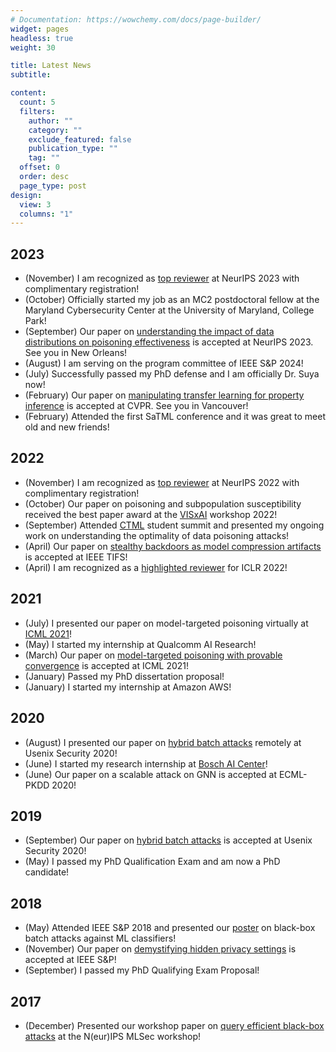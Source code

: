```yaml
---
# Documentation: https://wowchemy.com/docs/page-builder/
widget: pages
headless: true
weight: 30

title: Latest News
subtitle:

content:
  count: 5
  filters:
    author: ""
    category: ""
    exclude_featured: false
    publication_type: ""
    tag: ""
  offset: 0
  order: desc
  page_type: post
design:
  view: 3
  columns: "1"
---
```



## 2023

- (November) I am recognized as [top reviewer](https://nips.cc/Conferences/2023/ProgramCommittee#top-reviewers) at NeurIPS 2023 with complimentary registration!
- (October) Officially started my job as an MC2 postdoctoral fellow at the Maryland Cybersecurity Center at the University of Maryland, College Park!
- (September) Our paper on [understanding the impact of data distributions on poisoning effectiveness](https://arxiv.org/abs/2307.01073) is accepted at NeurIPS 2023. See you in New Orleans!
- (August) I am serving on the program committee of IEEE S&P 2024!
- (July) Successfully passed my PhD defense and I am officially Dr. Suya now!
- (February) Our paper on [manipulating transfer learning for property inference](https://arxiv.org/abs/2303.11643) is accepted at CVPR. See you in Vancouver!
- (February) Attended the first SaTML conference and it was great to meet old and new friends!

## 2022

- (November) I am recognized as [top reviewer](https://nips.cc/Conferences/2022/ProgramCommittee#top-reviewers) at NeurIPS 2022 with complimentary registration!
- (October) Our paper on poisoning and subpopulation susceptibility received the best paper award at the [VISxAI](https://visxai.io) workshop 2022!
- (September) Attended [CTML](https://ctml.psu.edu) student summit and presented my ongoing work on understanding the optimality of data poisoning attacks!
- (April) Our paper on [stealthy backdoors as model compression artifacts](https://arxiv.org/abs/2104.15129) is accepted at IEEE TIFS!
- (April) I am recognized as a [highlighted reviewer](https://iclr.cc/Conferences/2022/Reviewers) for ICLR 2022!

## 2021

- (July) I presented our paper on model-targeted poisoning virtually at [ICML 2021](https://icml.cc/virtual/2021/spotlight/10350)!
- (May) I started my internship at Qualcomm AI Research!
- (March) Our paper on [model-targeted poisoning with provable convergence](http://proceedings.mlr.press/v139/suya21a.html) is accepted at ICML 2021!
- (January) Passed my PhD dissertation proposal!
- (January) I started my internship at Amazon AWS!

## 2020

- (August) I presented our paper on [hybrid batch attacks](https://www.usenix.org/conference/usenixsecurity20/presentation/suya) remotely at Usenix Security 2020!
- (June) I started my research internship at [Bosch AI Center](https://www.bosch-ai.com)!
- (June) Our paper on a scalable attack on GNN is accepted at ECML-PKDD 2020!

## 2019

- (September) Our paper on [hybrid batch attacks](https://arxiv.org/abs/1908.07000) is accepted at Usenix Security 2020!
- (May) I passed my PhD Qualification Exam and am now a PhD candidate!

## 2018

- (May) Attended IEEE S&P 2018 and presented our [poster](https://www.ieee-security.org/TC/SP2018/poster-abstracts/oakland2018-paper37-poster-abstract.pdf) on black-box batch attacks against ML classifiers!
- (November) Our paper on [demystifying hidden privacy settings](https://ieeexplore.ieee.org/stamp/stamp.jsp?arnumber=8835388) is accepted at IEEE S&P!
- (September) I passed my PhD Qualifying Exam Proposal!

## 2017

- (December) Presented our workshop paper on [query efficient black-box attacks](https://machine-learning-and-security.github.io) at the N(eur)IPS MLSec workshop!
